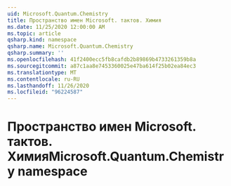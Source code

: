 ```yaml
---
uid: Microsoft.Quantum.Chemistry
title: Пространство имен Microsoft. тактов. Химия
ms.date: 11/25/2020 12:00:00 AM
ms.topic: article
qsharp.kind: namespace
qsharp.name: Microsoft.Quantum.Chemistry
qsharp.summary: ''
ms.openlocfilehash: 41f2400ecc5fb8cafdb2b89869b4733261359b8a
ms.sourcegitcommit: a87c1aa8e7453360025e47ba614f25b02ea84ec3
ms.translationtype: MT
ms.contentlocale: ru-RU
ms.lasthandoff: 11/26/2020
ms.locfileid: "96224587"
---
```

# <a name="microsoftquantumchemistry-namespace"></a><span data-ttu-id="09601-102">Пространство имен Microsoft. тактов. Химия</span><span class="sxs-lookup"><span data-stu-id="09601-102">Microsoft.Quantum.Chemistry namespace</span></span>



